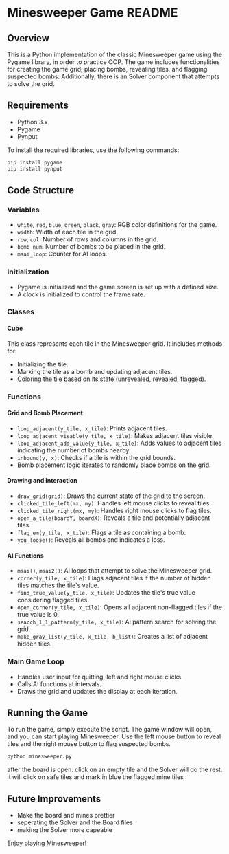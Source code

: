 # Minesweeper Game README

## Overview

This is a Python implementation of the classic Minesweeper game using the Pygame library, in order to practice OOP.
The game includes functionalities for creating the game grid, placing bombs, revealing tiles, and flagging suspected bombs. Additionally, there is an Solver component that attempts to solve the grid.

## Requirements

- Python 3.x
- Pygame
- Pynput

To install the required libraries, use the following commands:

```bash
pip install pygame
pip install pynput
```

## Code Structure

### Variables

- `white`, `red`, `blue`, `green`, `black`, `gray`: RGB color definitions for the game.
- `width`: Width of each tile in the grid.
- `row`, `col`: Number of rows and columns in the grid.
- `bomb_num`: Number of bombs to be placed in the grid.
- `msai_loop`: Counter for AI loops.

### Initialization

- Pygame is initialized and the game screen is set up with a defined size.
- A clock is initialized to control the frame rate.

### Classes

#### Cube

This class represents each tile in the Minesweeper grid. It includes methods for:
- Initializing the tile.
- Marking the tile as a bomb and updating adjacent tiles.
- Coloring the tile based on its state (unrevealed, revealed, flagged).

### Functions

#### Grid and Bomb Placement

- `loop_adjacent(y_tile, x_tile)`: Prints adjacent tiles.
- `loop_adjacent_visable(y_tile, x_tile)`: Makes adjacent tiles visible.
- `loop_adjacent_add_value(y_tile, x_tile)`: Adds values to adjacent tiles indicating the number of bombs nearby.
- `inbound(y, x)`: Checks if a tile is within the grid bounds.
- Bomb placement logic iterates to randomly place bombs on the grid.

#### Drawing and Interaction

- `draw_grid(grid)`: Draws the current state of the grid to the screen.
- `clicked_tile_left(mx, my)`: Handles left mouse clicks to reveal tiles.
- `clicked_tile_right(mx, my)`: Handles right mouse clicks to flag tiles.
- `open_a_tile(boardY, boardX)`: Reveals a tile and potentially adjacent tiles.
- `flag_em(y_tile, x_tile)`: Flags a tile as containing a bomb.
- `you_loose()`: Reveals all bombs and indicates a loss.

#### AI Functions

- `msai()`, `msai2()`: AI loops that attempt to solve the Minesweeper grid.
- `corner(y_tile, x_tile)`: Flags adjacent tiles if the number of hidden tiles matches the tile's value.
- `find_true_value(y_tile, x_tile)`: Updates the tile's true value considering flagged tiles.
- `open_corner(y_tile, x_tile)`: Opens all adjacent non-flagged tiles if the true value is 0.
- `seacch_1_1_pattern(y_tile, x_tile)`: AI pattern search for solving the grid.
- `make_gray_list(y_tile, x_tile, b_list)`: Creates a list of adjacent hidden tiles.

### Main Game Loop

- Handles user input for quitting, left and right mouse clicks.
- Calls AI functions at intervals.
- Draws the grid and updates the display at each iteration.

## Running the Game

To run the game, simply execute the script. The game window will open, and you can start playing Minesweeper. Use the left mouse button to reveal tiles and the right mouse button to flag suspected bombs.

```bash
python minesweeper.py
```

after the board is open. click on an empty tile and the Solver will do the rest. it will click on safe tiles and mark in blue the flagged mine tiles

## Future Improvements

- Make the board and mines prettier
- seperating the Solver and the Board files
- making the Solver more capeable

Enjoy playing Minesweeper!
